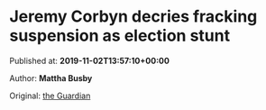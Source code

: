 
# Jeremy Corbyn decries fracking suspension as election stunt

Published at: **2019-11-02T13:57:10+00:00**

Author: **Mattha Busby**

Original: [the Guardian](https://www.theguardian.com/environment/2019/nov/02/jeremy-corbyn-decries-fracking-suspension-as-election-stunt)


